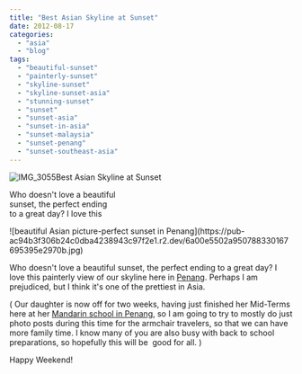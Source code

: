 ```yaml
---
title: "Best Asian Skyline at Sunset"
date: 2012-08-17
categories: 
  - "asia"
  - "blog"
tags: 
  - "beautiful-sunset"
  - "painterly-sunset"
  - "skyline-sunset"
  - "skyline-sunset-asia"
  - "stunning-sunset"
  - "sunset"
  - "sunset-asia"
  - "sunset-in-asia"
  - "sunset-malaysia"
  - "sunset-penang"
  - "sunset-southeast-asia"
---
```


![IMG_3055](https://pub-ac94b3f306b24c0dba4238943c97f2e1.r2.dev/6a00e5502a95078833016767934b8d970b.jpg)Best Asian Skyline at Sunset

Who doesn't love a beautiful  
sunset, the perfect ending  
to a great day? I love this

<!--more--> ![beautiful Asian picture-perfect sunset in Penang](https://pub-ac94b3f306b24c0dba4238943c97f2e1.r2.dev/6a00e5502a950788330167695395e2970b.jpg)  
  
  
Who doesn't love a beautiful sunset, the perfect ending to a great day? I love this painterly view of our skyline here in [Penang](https://pub-ac94b3f306b24c0dba4238943c97f2e1.r2.dev/2012/03/finding-a-vacation-rental-apartment-in-penang-2.html "Penang our rental home"). Perhaps I am prejudiced, but I think it's one of the prettiest in Asia.  
  
( Our daughter is now off for two weeks, having just finished her Mid-Terms here at her [Mandarin school in Penang](https://pub-ac94b3f306b24c0dba4238943c97f2e1.r2.dev/2012/06/why-learn-mandarin-in-tropical-asia-penang.html "mandarin school in Penang"), so I am going to try to mostly do just photo posts during this time for the armchair travelers, so that we can have more family time. I know many of you are also busy with back to school preparations, so hopefully this will be  good for all. )  
  
Happy Weekend!
